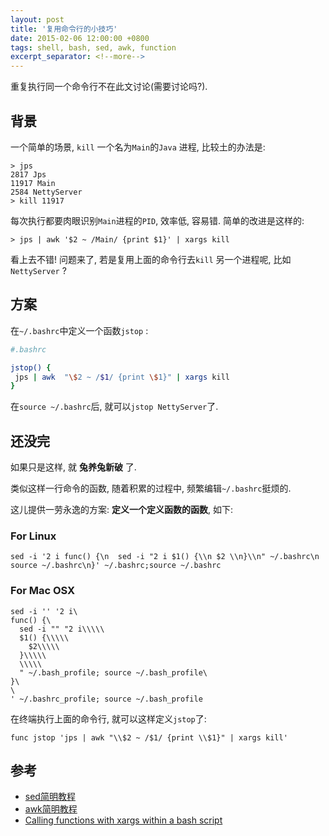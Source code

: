 ```yaml
---
layout: post
title: '复用命令行的小技巧'
date: 2015-02-06 12:00:00 +0800
tags: shell, bash, sed, awk, function
excerpt_separator: <!--more--> 
---
```


重复执行同一个命令行不在此文讨论(需要讨论吗?).

## 背景

一个简单的场景, `kill` 一个名为`Main`的`Java` 进程, 比较土的办法是:

```shell
> jps
2817 Jps
11917 Main
2584 NettyServer
> kill 11917
```

<!--more-->

每次执行都要肉眼识别`Main`进程的`PID`, 效率低, 容易错. 简单的改进是这样的:

```shell
> jps | awk '$2 ~ /Main/ {print $1}' | xargs kill
```

看上去不错! 问题来了, 若是复用上面的命令行去`kill` 另一个进程呢, 比如 `NettyServer` ?

## 方案

在`~/.bashrc`中定义一个函数`jstop` :

```bash
#.bashrc

jstop() {
 jps | awk  "\$2 ~ /$1/ {print \$1}" | xargs kill
}
```

在`source ~/.bashrc`后, 就可以`jstop NettyServer`了.

## 还没完

如果只是这样, 就 **兔养兔新破** 了.

类似这样一行命令的函数, 随着积累的过程中, 频繁编辑`~/.bashrc`挺烦的.

这儿提供一劳永逸的方案: **定义一个定义函数的函数**, 如下:

### For Linux
```
sed -i '2 i func() {\n  sed -i "2 i $1() {\\n $2 \\n}\\n" ~/.bashrc\n source ~/.bashrc\n}' ~/.bashrc;source ~/.bashrc
```

### For Mac OSX

```
sed -i '' '2 i\
func() {\
  sed -i "" "2 i\\\\\
  $1() {\\\\\
    $2\\\\\
  }\\\\\
  \\\\\
  " ~/.bash_profile; source ~/.bash_profile\
}\
\
' ~/.bashrc_profile; source ~/.bash_profile
```

在终端执行上面的命令行, 就可以这样定义`jstop`了:

```
func jstop 'jps | awk "\\$2 ~ /$1/ {print \\$1}" | xargs kill'
```

## 参考

- [sed简明教程](http://coolshell.cn/articles/9104.html)
- [awk简明教程](http://coolshell.cn/articles/9070.html)
- [Calling functions with xargs within a bash script](http://stackoverflow.com/questions/11003418/calling-functions-with-xargs-within-a-bash-script)
